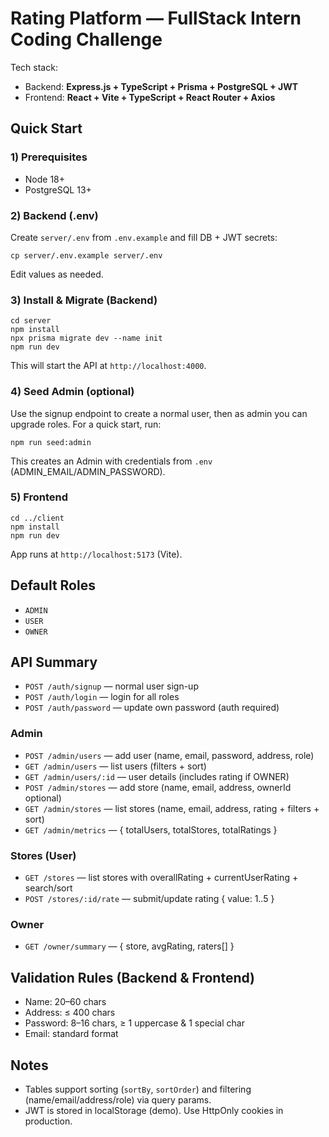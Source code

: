 # Rating Platform — FullStack Intern Coding Challenge

Tech stack:
- Backend: **Express.js + TypeScript + Prisma + PostgreSQL + JWT**
- Frontend: **React + Vite + TypeScript + React Router + Axios**

## Quick Start

### 1) Prerequisites
- Node 18+
- PostgreSQL 13+

### 2) Backend (.env)
Create `server/.env` from `.env.example` and fill DB + JWT secrets:
```
cp server/.env.example server/.env
```
Edit values as needed.

### 3) Install & Migrate (Backend)
```
cd server
npm install
npx prisma migrate dev --name init
npm run dev
```
This will start the API at `http://localhost:4000`.

### 4) Seed Admin (optional)
Use the signup endpoint to create a normal user, then as admin you can upgrade roles.
For a quick start, run:
```
npm run seed:admin
```
This creates an Admin with credentials from `.env` (ADMIN_EMAIL/ADMIN_PASSWORD).

### 5) Frontend
```
cd ../client
npm install
npm run dev
```
App runs at `http://localhost:5173` (Vite).

## Default Roles
- `ADMIN`
- `USER`
- `OWNER`

## API Summary
- `POST /auth/signup` — normal user sign-up
- `POST /auth/login` — login for all roles
- `POST /auth/password` — update own password (auth required)

### Admin
- `POST /admin/users` — add user (name, email, password, address, role)
- `GET /admin/users` — list users (filters + sort)
- `GET /admin/users/:id` — user details (includes rating if OWNER)
- `POST /admin/stores` — add store (name, email, address, ownerId optional)
- `GET /admin/stores` — list stores (name, email, address, rating + filters + sort)
- `GET /admin/metrics` — { totalUsers, totalStores, totalRatings }

### Stores (User)
- `GET /stores` — list stores with overallRating + currentUserRating + search/sort
- `POST /stores/:id/rate` — submit/update rating { value: 1..5 }

### Owner
- `GET /owner/summary` — { store, avgRating, raters[] }

## Validation Rules (Backend & Frontend)
- Name: 20–60 chars
- Address: ≤ 400 chars
- Password: 8–16 chars, ≥ 1 uppercase & 1 special char
- Email: standard format

## Notes
- Tables support sorting (`sortBy`, `sortOrder`) and filtering (name/email/address/role) via query params.
- JWT is stored in localStorage (demo). Use HttpOnly cookies in production.
